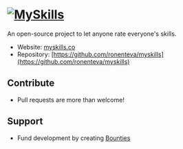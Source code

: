 <h1>
<a href="http://myskills.co.il"><img src="http://myskills.co/images/title.png" title="MySkills"/></a>
</h1>

An open-source project to let anyone rate everyone's skills.

* Website: [myskills.co](http://myskills.co)
* Repository: [https://github.com/ronenteva/myskills](https://github.com/ronenteva/myskills)

## Contribute
* Pull requests are more than welcome!

## Support
* Fund development by creating [Bounties](https://www.bountysource.com/teams/my-skills)